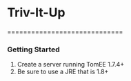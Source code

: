 # Triv-It-Up
=============================
### Getting Started
1. Create a server running TomEE 1.7.4+
2. Be sure to use a JRE that is 1.8+
